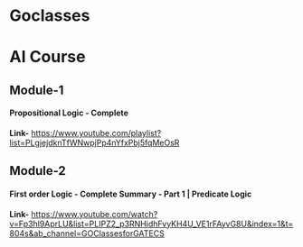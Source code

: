 # Goclasses
# AI Course
## Module-1
#### Propositional Logic - Complete
**Link-** https://www.youtube.com/playlist?list=PLgjejdknTfWNwpjPp4nYfxPbj5fqMeOsR
## Module-2
#### First order Logic - Complete Summary - Part 1 | Predicate Logic
**Link-** https://www.youtube.com/watch?v=Fp3hl9AprLU&list=PLIPZ2_p3RNHidhFvyKH4U_VE1rFAyvG8U&index=1&t=804s&ab_channel=GOClassesforGATECS
